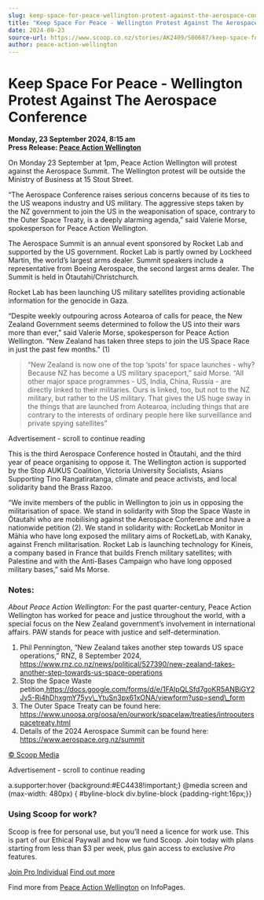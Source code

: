 ```yaml
---
slug: keep-space-for-peace-wellington-protest-against-the-aerospace-conference
title: "Keep Space For Peace - Wellington Protest Against The Aerospace Conference"
date: 2024-09-23
source-url: https://www.scoop.co.nz/stories/AK2409/S00687/keep-space-for-peace-wellington-protest-against-the-aerospace-conference.htm
author: peace-action-wellington
---
```

Keep Space For Peace - Wellington Protest Against The Aerospace Conference
==========================================================================

**Monday, 23 September 2024, 8:15 am**  
**Press Release: [Peace Action Wellington](https://info.scoop.co.nz/Peace_Action_Wellington)**

On Monday 23 September at 1pm, Peace Action Wellington will protest against the Aerospace Summit. The Wellington protest will be outside the Ministry of Business at 15 Stout Street.

“The Aerospace Conference raises serious concerns because of its ties to the US weapons industry and US military. The aggressive steps taken by the NZ government to join the US in the weaponisation of space, contrary to the Outer Space Treaty, is a deeply alarming agenda,” said Valerie Morse, spokesperson for Peace Action Wellington.

The Aerospace Summit is an annual event sponsored by Rocket Lab and supported by the US government. Rocket Lab is partly owned by Lockheed Martin, the world’s largest arms dealer. Summit speakers include a representative from Boeing Aerospace, the second largest arms dealer. The Summit is held in Ōtautahi/Christchurch.

Rocket Lab has been launching US military satellites providing actionable information for the genocide in Gaza.

“Despite weekly outpouring across Aotearoa of calls for peace, the New Zealand Government seems determined to follow the US into their wars more than ever,” said Valerie Morse, spokesperson for Peace Action Wellington. “New Zealand has taken three steps to join the US Space Race in just the past few months.” (1)

> “New Zealand is now one of the top ‘spots’ for space launches - why? Because NZ has become a US military spaceport,” said Morse. “All other major space programmes - US, India, China, Russia - are directly linked to their militaries. Ours is linked, too, but not to the NZ military, but rather to the US military. That gives the US huge sway in the things that are launched from Aotearoa, including things that are contrary to the interests of ordinary people here like surveillance and private spying satellites”

Advertisement - scroll to continue reading





This is the third Aerospace Conference hosted in Ōtautahi, and the third year of peace organising to oppose it. The Wellington action is supported by the Stop AUKUS Coalition, Victoria University Socialists, Asians Supporting Tino Rangatiratanga, climate and peace activists, and local solidarity band the Brass Razoo.

“We invite members of the public in Wellington to join us in opposing the militarisation of space. We stand in solidarity with Stop the Space Waste in Ōtautahi who are mobilising against the Aerospace Conference and have a nationwide petition (2). We stand in solidarity with: RocketLab Monitor in Māhia who have long exposed the military aims of RocketLab, with Kanaky, against French militarisation. Rocket Lab is launching technology for Kineis, a company based in France that builds French military satellites; with Palestine and with the Anti-Bases Campaign who have long opposed military bases,” said Ms Morse.

### Notes:

_About Peace Action Wellington_: For the past quarter-century, Peace Action Wellington has worked for peace and justice throughout the world, with a special focus on the New Zealand government’s involvement in international affairs. PAW stands for peace with justice and self-determination.

1.  Phil Pennington, “New Zealand takes another step towards US space operations,” RNZ, 8 September 2024, https://www.rnz.co.nz/news/political/527390/new-zealand-takes-another-step-towards-us-space-operations
2.  Stop the Space Waste petition,https://docs.google.com/forms/d/e/1FAIpQLSfd7goKR5ANBiGY2Jv5-Ri4hDhxgmY75yv\_YtuSn3px61xONA/viewform?usp=send\_form
3.  The Outer Space Treaty can be found here: https://www.unoosa.org/oosa/en/ourwork/spacelaw/treaties/introouterspacetreaty.html
4.  Details of the 2024 Aerospace Summit can be found here: https://www.aerospace.org.nz/summit

[© Scoop Media](http://www.scoop.co.nz/about/terms.html)  

Advertisement - scroll to continue reading



a.supporter:hover {background:#EC4438!important;} @media screen and (max-width: 480px) { #byline-block div.byline-block {padding-right:16px;}}

### Using Scoop for work?

Scoop is free for personal use, but you’ll need a licence for work use. This is part of our Ethical Paywall and how we fund Scoop. Join today with plans starting from less than $3 per week, plus gain access to exclusive _Pro_ features.  
  
[Join Pro Individual](https://pro.scoop.co.nz/Individual/?from=ProIn24) [Find out more](https://pro.scoop.co.nz/using-scoop-for-work/?from=ProIn24)

Find more from [Peace Action Wellington](https://info.scoop.co.nz/Peace_Action_Wellington) on InfoPages.